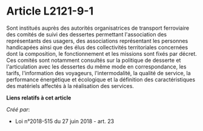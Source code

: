 # Article L2121-9-1

Sont institués auprès des autorités organisatrices de transport ferroviaire des comités de suivi des dessertes permettant
l'association des représentants des usagers, des associations représentant les personnes handicapées ainsi que des élus des
collectivités territoriales concernées dont la composition, le fonctionnement et les missions sont fixés par décret. Ces
comités sont notamment consultés sur la politique de desserte et l'articulation avec les dessertes du même mode en
correspondance, les tarifs, l'information des voyageurs, l'intermodalité, la qualité de service, la performance énergétique
et écologique et la définition des caractéristiques des matériels affectés à la réalisation des services.

**Liens relatifs à cet article**

_Créé par_:

  - Loi n°2018-515 du 27 juin 2018 - art. 23
